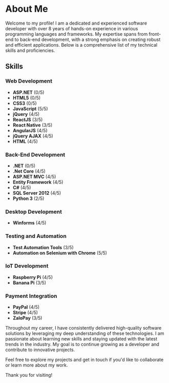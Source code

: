 # About Me

Welcome to my profile! I am a dedicated and experienced software developer with over 8 years of hands-on experience in various programming languages and frameworks. My expertise spans from front-end to back-end development, with a strong emphasis on creating robust and efficient applications. Below is a comprehensive list of my technical skills and proficiencies.

## Skills

### Web Development
- **ASP.NET** (0/5)
- **HTML5** (0/5)
- **CSS3** (0/5)
- **JavaScript** (5/5)
- **jQuery** (4/5)
- **ReactJS** (3/5)
- **React Native** (3/5)
- **AngularJS** (4/5)
- **jQuery AJAX** (4/5)
- **HTML** (4/5)

### Back-End Development
- **.NET** (0/5)
- **.Net Core** (4/5)
- **ASP.NET MVC** (4/5)
- **Entity Framework** (4/5)
- **C#** (4/5)
- **SQL Server 2012** (4/5)
- **Python 3** (2/5)

### Desktop Development
- **Winforms** (4/5)

### Testing and Automation
- **Test Automation Tools** (3/5)
- **Automation on Selenium with Chrome** (5/5)

### IoT Development
- **Raspberry Pi** (4/5)
- **Banana Pi** (3/5)

### Payment Integration
- **PayPal** (4/5)
- **Stripe** (4/5)
- **ZaloPay** (3/5)

Throughout my career, I have consistently delivered high-quality software solutions by leveraging my deep understanding of these technologies. I am passionate about learning new skills and staying updated with the latest trends in the industry. My goal is to continue growing as a developer and contribute to innovative projects.

Feel free to explore my projects and get in touch if you'd like to collaborate or learn more about my work.

Thank you for visiting!